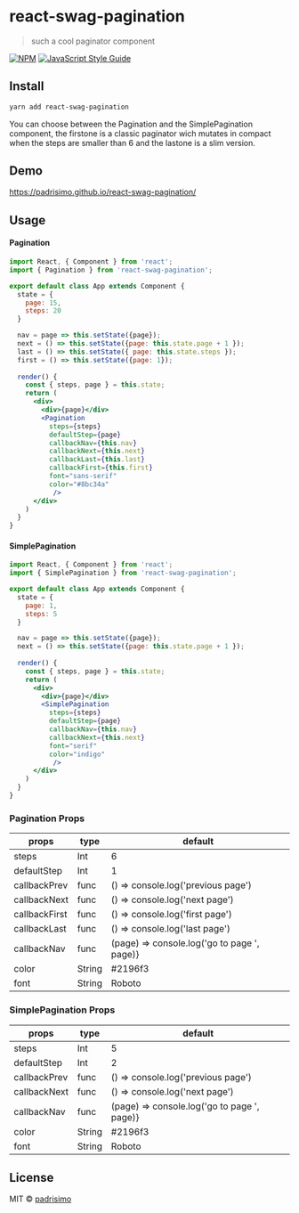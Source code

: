 # react-swag-pagination

> such a cool paginator component

[![NPM](https://img.shields.io/npm/v/react-swag-pagination.svg)](https://www.npmjs.com/package/react-swag-pagination) [![JavaScript Style Guide](https://img.shields.io/badge/code_style-standard-brightgreen.svg)](https://standardjs.com)

## Install

```bash
yarn add react-swag-pagination
```

You can choose between the Pagination and the SimplePagination component, the firstone is a classic paginator wich mutates in compact when the steps are smaller than 6 and the lastone is a slim version.

## Demo
https://padrisimo.github.io/react-swag-pagination/

## Usage

#### Pagination

```jsx
import React, { Component } from 'react';
import { Pagination } from 'react-swag-pagination';

export default class App extends Component {
  state = {
    page: 15,
    steps: 20
  }

  nav = page => this.setState({page});
  next = () => this.setState({page: this.state.page + 1 });
  last = () => this.setState({ page: this.state.steps });
  first = () => this.setState({page: 1});
  
  render() {
    const { steps, page } = this.state;
    return (
      <div>
        <div>{page}</div>
        <Pagination 
          steps={steps} 
          defaultStep={page}
          callbackNav={this.nav}
          callbackNext={this.next}
          callbackLast={this.last}
          callbackFirst={this.first}
          font="sans-serif"
          color="#8bc34a"
           />
      </div>
    )
  }
}

```

#### SimplePagination


```jsx
import React, { Component } from 'react';
import { SimplePagination } from 'react-swag-pagination';

export default class App extends Component {
  state = {
    page: 1,
    steps: 5
  }

  nav = page => this.setState({page});
  next = () => this.setState({page: this.state.page + 1 });
  
  render() {
    const { steps, page } = this.state;
    return (
      <div>
        <div>{page}</div>
        <SimplePagination 
          steps={steps} 
          defaultStep={page}
          callbackNav={this.nav}
          callbackNext={this.next}
          font="serif"
          color="indigo"
           />
      </div>
    )
  }
}

```

### Pagination Props

| props         | type   | default                                     |
|---------------|--------|---------------------------------------------|
| steps         | Int    | 6                                           |
| defaultStep   | Int    | 1                                           |
| callbackPrev  | func   | () => console.log('previous page')          |
| callbackNext  | func   | () => console.log('next page')              |
| callbackFirst | func   | () => console.log('first page')             |
| callbackLast  | func   | () => console.log('last page')              |
| callbackNav   | func   | (page) => console.log('go to page ', page)} |
| color         | String | #2196f3                                     |
| font          | String | Roboto                                      |

### SimplePagination Props

| props        | type   | default                                     |
|--------------|--------|---------------------------------------------|
| steps        | Int    | 5                                           |
| defaultStep  | Int    | 2                                           |
| callbackPrev | func   | () => console.log('previous page')          |
| callbackNext | func   | () => console.log('next page')              |
| callbackNav  | func   | (page) => console.log('go to page ', page)} |
| color        | String | #2196f3                                     |
| font         | String | Roboto                                      |

## License

MIT © [padrisimo](https://github.com/padrisimo)
